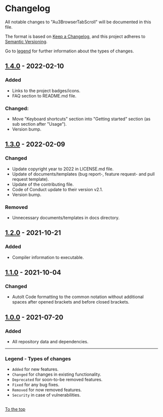 #####

# Changelog

All notable changes to "Au3BrowserTabScroll" will be documented in this file.

The format is based on [Keep a Changelog](https://keepachangelog.com/en/1.0.0/),
and this project adheres to [Semantic Versioning](https://semver.org/spec/v2.0.0.html).

Go to [legend](#legend---types-of-changes) for further information about the types of changes.

## [1.4.0] - 2022-02-10

### Added

- Links to the project badges/icons.
- FAQ section to README.md file.

### Changed:

- Move "Keyboard shortcuts" section into "Getting started" section (as sub section after "Usage").
- Version bump.

## [1.3.0] - 2022-02-09

### Changed

- Update copyright year to 2022 in LICENSE.md file.
- Update of documents/templates (bug report-, feature request- and pull request template).
- Update of the contributing file.
- Code of Conduct update to their version v2.1.
- Version bump.

### Removed

- Unnecessary documents/templates in docs directory.

## [1.2.0] - 2021-10-21

### Added

- Compiler information to executable.

## [1.1.0] - 2021-10-04

### Changed

- AutoIt Code formatting to the common notation without additional spaces after opened brackets and before closed brackets.

## [1.0.0] - 2021-07-20

### Added

- All repository data and dependencies.

[1.4.0]: https://github.com/Sven-Seyfert/Au3BrowserTabScroll/compare/v1.3.0...v1.4.0
[1.3.0]: https://github.com/Sven-Seyfert/Au3BrowserTabScroll/compare/v1.2.0...v1.3.0
[1.2.0]: https://github.com/Sven-Seyfert/Au3BrowserTabScroll/compare/v1.1.0...v1.2.0
[1.1.0]: https://github.com/Sven-Seyfert/Au3BrowserTabScroll/compare/v1.0.0...v1.1.0
[1.0.0]: https://github.com/Sven-Seyfert/Au3BrowserTabScroll/releases/tag/v1.0.0

---

### Legend - Types of changes

- `Added` for new features.
- `Changed` for changes in existing functionality.
- `Deprecated` for soon-to-be removed features.
- `Fixed` for any bug fixes.
- `Removed` for now removed features.
- `Security` in case of vulnerabilities.

##

[To the top](#)

